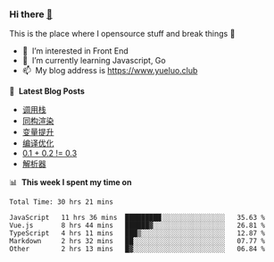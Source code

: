 ### Hi there <a href="https://www.yueluo.club/"> 👋 </a>
This is the place where I opensource stuff and break things :rofl:

- 👀 &nbsp;I’m interested in Front End
- 🌱 &nbsp;I’m currently learning Javascript, Go
- 📫 &nbsp;My blog address is https://www.yueluo.club

📕 &nbsp;**Latest Blog Posts**

<!-- BLOG-POST-LIST:START -->
- [调用栈](https://www.yueluo.club/detail?articleId=62d42236397c3e0980cd378b)
- [同构渲染](https://www.yueluo.club/detail?articleId=62d37c13397c3e0980cd321f)
- [变量提升](https://www.yueluo.club/detail?articleId=62d1631f397c3e0980cd25dd)
- [编译优化](https://www.yueluo.club/detail?articleId=62d0ab22397c3e0980cd2090)
- [0.1 + 0.2 != 0.3](https://www.yueluo.club/detail?articleId=62cffdbe397c3e0980cd1cd6)
- [解析器](https://www.yueluo.club/detail?articleId=62cd9984397c3e0980cd0e6a)
<!-- BLOG-POST-LIST:END -->

📊 &nbsp;**This week I spent my time on**

<!--START_SECTION:waka-->

```text
Total Time: 30 hrs 21 mins

JavaScript   11 hrs 36 mins  █████████░░░░░░░░░░░░░░░░   35.63 %
Vue.js       8 hrs 44 mins   ██████▓░░░░░░░░░░░░░░░░░░   26.81 %
TypeScript   4 hrs 11 mins   ███▒░░░░░░░░░░░░░░░░░░░░░   12.87 %
Markdown     2 hrs 32 mins   ██░░░░░░░░░░░░░░░░░░░░░░░   07.77 %
Other        2 hrs 13 mins   █▓░░░░░░░░░░░░░░░░░░░░░░░   06.84 %
```

<!--END_SECTION:waka-->